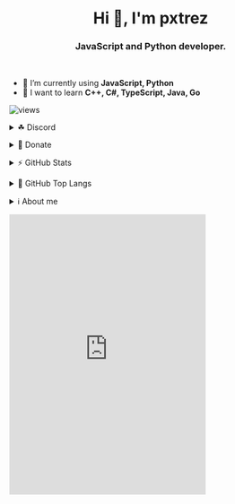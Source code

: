 <h1 align="center">Hi 👋, I'm pxtrez</h1>
<h3 align="center">JavaScript and Python developer.</h3><br>

- 🌿 I’m currently using **JavaScript, Python**
- 🌱 I want to learn **C++, C#, TypeScript, Java, Go**

![views](https://komarev.com/ghpvc/?username=pxtrez&color=brightgreen)
<p align="left">
<details>
  <summary>☘ Discord </summary><br>
<a href="https://dsc.gg/elekcje" target="blank"><img align="center" src="https://cdn.jsdelivr.net/npm/simple-icons@3.0.1/icons/discord.svg" alt="pxtrez" height="30" width="40"></a>
</details>
</p>
 <p align="left">
<details>
  <summary>💸 Donate </summary><br>
<a href="https://www.buymeacoffee.com/pxtrez"> <img align="left" src="https://cdn.buymeacoffee.com/buttons/v2/default-yellow.png" height="50" width="210" alt="pxtrez"></a><br><br>
</details>
</p>
<p align="left">
<details>
  <summary>⚡ GitHub Stats </summary><br>
<img align="center" src="https://github-readme-stats.vercel.app/api?username=pxtrez&&show_icons=true&title_color=ffffff&icon_color=03A87C&text_color=ffffff&bg_color=000000">
</details>
</p>
<p align="left">
<details>
  <summary>📰 GitHub Top Langs </summary><br>
<img align="center" src="https://github-readme-stats.vercel.app/api/top-langs/?username=pxtrez&&show_icons=true&title_color=ffffff&icon_color=03A87C&text_color=ffffff&bg_color=000000">
</details>
</p>
<p align="left">
<details>
  <summary>ℹ About me </summary><br>
<a href="https://github.com/pxtrez/"><img align="center" width="50%" src="https://i.imgur.com/fekNUp5.png"></a>
  
  <h3>Young, novice programmer. Something more? No. Maybe a little.</h3>
  
  - I like programming bots on Discord
  - I like to code programs that are helpful for young people.
  - Javascript 💪💪
    
  yes my readme is crap
</details>
</p>
<iframe src="https://discord.com/widget?id=806501704702754846&theme=dark" width="350" height="500" allowtransparency="true" frameborder="0" sandbox="allow-popups allow-popups-to-escape-sandbox allow-same-origin allow-scripts"></iframe>
